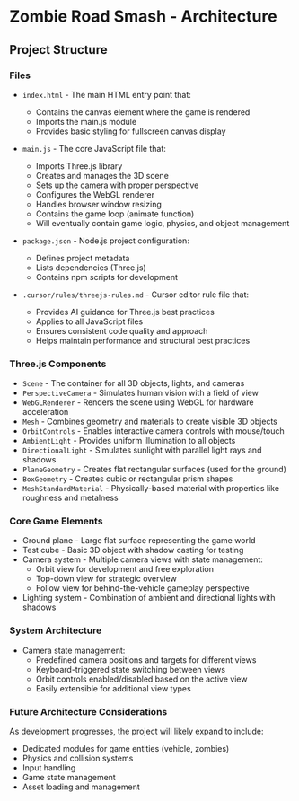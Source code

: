 # Zombie Road Smash - Architecture

## Project Structure

### Files

- `index.html` - The main HTML entry point that:
  - Contains the canvas element where the game is rendered
  - Imports the main.js module
  - Provides basic styling for fullscreen canvas display

- `main.js` - The core JavaScript file that:
  - Imports Three.js library
  - Creates and manages the 3D scene
  - Sets up the camera with proper perspective
  - Configures the WebGL renderer
  - Handles browser window resizing
  - Contains the game loop (animate function)
  - Will eventually contain game logic, physics, and object management

- `package.json` - Node.js project configuration:
  - Defines project metadata
  - Lists dependencies (Three.js)
  - Contains npm scripts for development

- `.cursor/rules/threejs-rules.md` - Cursor editor rule file that:
  - Provides AI guidance for Three.js best practices
  - Applies to all JavaScript files
  - Ensures consistent code quality and approach
  - Helps maintain performance and structural best practices

### Three.js Components

- `Scene` - The container for all 3D objects, lights, and cameras
- `PerspectiveCamera` - Simulates human vision with a field of view
- `WebGLRenderer` - Renders the scene using WebGL for hardware acceleration
- `Mesh` - Combines geometry and materials to create visible 3D objects
- `OrbitControls` - Enables interactive camera controls with mouse/touch
- `AmbientLight` - Provides uniform illumination to all objects
- `DirectionalLight` - Simulates sunlight with parallel light rays and shadows
- `PlaneGeometry` - Creates flat rectangular surfaces (used for the ground)
- `BoxGeometry` - Creates cubic or rectangular prism shapes
- `MeshStandardMaterial` - Physically-based material with properties like roughness and metalness

### Core Game Elements

- Ground plane - Large flat surface representing the game world
- Test cube - Basic 3D object with shadow casting for testing
- Camera system - Multiple camera views with state management:
  - Orbit view for development and free exploration
  - Top-down view for strategic overview
  - Follow view for behind-the-vehicle gameplay perspective
- Lighting system - Combination of ambient and directional lights with shadows

### System Architecture

- Camera state management:
  - Predefined camera positions and targets for different views
  - Keyboard-triggered state switching between views
  - Orbit controls enabled/disabled based on the active view
  - Easily extensible for additional view types

### Future Architecture Considerations

As development progresses, the project will likely expand to include:

- Dedicated modules for game entities (vehicle, zombies)
- Physics and collision systems
- Input handling
- Game state management
- Asset loading and management
